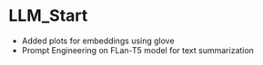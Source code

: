 # LLM_Start
- Added plots for embeddings using glove
- Prompt Engineering on FLan-T5 model for text summarization
